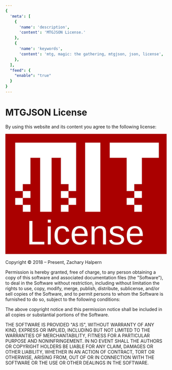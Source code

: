 ```yaml
---
{
  'meta': [
    {
      'name': 'description',
      'content': 'MTGJSON License.'
    },
    {
      'name': 'keywords',
      'content': 'mtg, magic: the gathering, mtgjson, json, license',
    },
  ],
  "feed": {
    "enable": "true"
  }
}
---
```


# MTGJSON License

By using this website and its content you agree to the following license:

<img class="img-license" src="../.vuepress/public/images/assets/mit-license.jpg" alt="MIT License" title="MIT License" />

Copyright &copy; 2018 &ndash; Present, Zachary Halpern

Permission is hereby granted, free of charge, to any person obtaining a copy of this software and associated documentation files (the "Software"), to deal in the Software without restriction, including without limitation the rights to use, copy, modify, merge, publish, distribute, sublicense, and/or sell copies of the Software, and to permit persons to whom the Software is furnished to do so, subject to the following conditions:

The above copyright notice and this permission notice shall be included in all copies or substantial portions of the Software.

THE SOFTWARE IS PROVIDED "AS IS", WITHOUT WARRANTY OF ANY KIND, EXPRESS OR
IMPLIED, INCLUDING BUT NOT LIMITED TO THE WARRANTIES OF MERCHANTABILITY,
FITNESS FOR A PARTICULAR PURPOSE AND NONINFRINGEMENT. IN NO EVENT SHALL THE AUTHORS OR COPYRIGHT HOLDERS BE LIABLE FOR ANY CLAIM, DAMAGES OR OTHER
LIABILITY, WHETHER IN AN ACTION OF CONTRACT, TORT OR OTHERWISE, ARISING FROM, OUT OF OR IN CONNECTION WITH THE SOFTWARE OR THE USE OR OTHER DEALINGS IN THE SOFTWARE.
